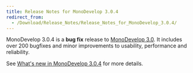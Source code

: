 ```yaml
---
title: Release Notes for MonoDevelop 3.0.4
redirect_from:
  - /Download/Release_Notes/Release_Notes_for_MonoDevelop_3.0.4/
---
```


MonoDevelop 3.0.4 is a **bug fix** release to [MonoDevelop 3.0](/Download/What's_new_in_MonoDevelop_3.0 "Download/What's new in MonoDevelop 3.0"). It includes over 200 bugfixes and minor improvements to usability, performance and reliability.

See [What's new in MonoDevelop 3.0.4](/Download/What's_new_in_MonoDevelop_3.0.4 "Download/What's new in MonoDevelop 3.0.4") for more details.
